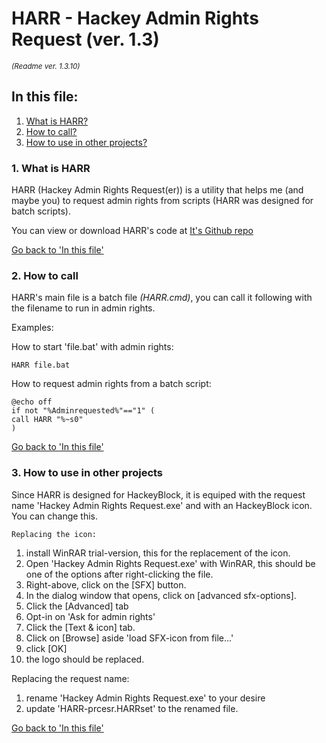 # HARR - Hackey Admin Rights Request (ver. 1.3)
*_<dl><small>(Readme ver. 1.3.10)</small></dl>_*



## In this file:
1. [What is HARR?](#1-what-is-harr)
2. [How to call?](#2-how-to-call)
3. [How to use in other projects?](#3-how-to-use-in-other-projects)


###  1. What is HARR

HARR (Hackey Admin Rights Request(er)) is a utility that helps me (and maybe you) to request admin rights from scripts (HARR was designed for batch scripts).

You can view or download HARR's code at [It's Github repo](https://github.com/Marnix0810/HARR)

[Go back to 'In this file'](#in-this-file)
###  2. How to call

HARR's main file is a batch file _(HARR.cmd)_, you can call it following with the filename to run in admin rights.

Examples:

How to start 'file.bat' with admin rights:

`HARR file.bat`

How to request admin rights from a batch script:

```
@echo off
if not "%Adminrequested%"=="1" (
call HARR "%~s0"
)
```

[Go back to 'In this file'](#in-this-file)
###  3. How to use in other projects

Since HARR is designed for HackeyBlock, it is equiped with the request name 'Hackey Admin Rights Request.exe' and with an HackeyBlock icon. You can change this.

	Replacing the icon:

1. install WinRAR trial-version, this for the replacement of the icon.
2. Open 'Hackey Admin Rights Request.exe' with WinRAR, this should be one of the options after right-clicking the file.
3. Right-above, click on the [SFX] button.
4. In the dialog window that opens, click on [advanced sfx-options].
5. Click the  [Advanced] tab
6. Opt-in on 'Ask for admin rights'
7. Click the  [Text & icon] tab.
8. Click on [Browse] aside 'load SFX-icon from file...'
9. click [OK]
10. the logo should be replaced.

Replacing the request name:

1. rename 'Hackey Admin Rights Request.exe' to your desire
2. update 'HARR-prcesr.HARRset' to the renamed file.


[Go back to 'In this file'](#in-this-file)
